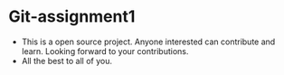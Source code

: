 # Git-assignment1
- This is a open source project. Anyone interested can contribute and learn. Looking forward to your contributions.
- All the best to all of you.
